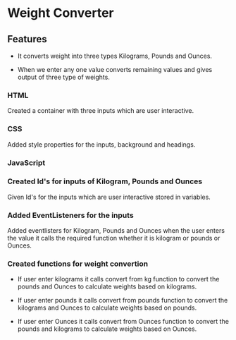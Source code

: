 # Weight Converter

## Features

* It converts weight into three types Kilograms, Pounds and Ounces.

* When we enter any one value converts remaining values and gives output of three type of weights.

### HTML 

Created a container with three inputs which are user interactive.

### CSS 

Added style properties for the inputs, background and headings.

### JavaScript 

### Created Id's for inputs of Kilogram, Pounds and Ounces

Given Id's for the inputs which are user interactive stored in variables.

### Added EventListeners for the inputs

Added eventlisters for Kilogram, Pounds and Ounces when the user enters the value it calls the required function whether it is kilogram or pounds or Ounces.

### Created functions for weight convertion

* If user enter kilograms it calls convert from kg function to convert the pounds and Ounces to calculate weights based on kilograms. 

*  If user enter pounds it calls convert from pounds function to convert the kilograms and Ounces to calculate weights based on pounds. 

* If user enter Ounces it calls convert from Ounces function to convert the pounds and kilograms to calculate weights based on Ounces.
